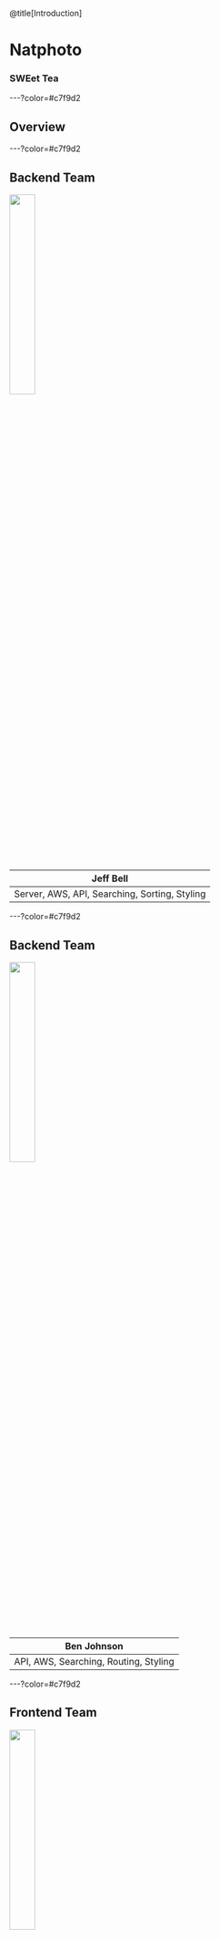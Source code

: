 @title[Introduction]
# Natphoto

### SWEet Tea
---?color=#c7f9d2

## Overview
---?color=#c7f9d2
## Backend Team
<img width = 30% src="./frontend/src/static/photos/jeff.png">

| Jeff Bell |
| -------- |
| Server, AWS, API, Searching, Sorting, Styling |

---?color=#c7f9d2
## Backend Team
<img width = 30% src="./frontend/src/static/photos/ben.png">

| Ben Johnson |
| -------- |
| API, AWS, Searching, Routing, Styling |

---?color=#c7f9d2

## Frontend Team
<img width = 30% src="./frontend/src/static/photos/tony.png">

| Tony DeNapoli |
| -------- |
| Sorting, Filtering, Design, React, Styling |

---?color=#c7f9d2

## Frontend Team
<img width = 30% src="./frontend/src/static/photos/dayanny.png">

| Dayanny Caballero |
| -------- |
| Sorting, Filtering, Design, React, Styling |

---?color=#c7f9d2

## Frontend Team
<img width = 30% src="./frontend/src/static/photos/bri.png">

| Bri Vargas |
| -------- |
| Sorting, Filtering, Design, React, Styling |

---?color=#c7f9d2

# Backend

---

## Backend Tools

- EC2 -- API server
- S3 -- React static hosting
- Route53 -- Nameservers
- RDS -- Database Hosting
- PostgreSQL -- Database
- Docker -- Server container
- tiangolo/uwsgi-nginx-flask/ -- Baseline docker image

---

## The API Server

EC2 instance running docker container
```
FROM tiangolo/uwsgi-nginx-flask:python3.6

RUN pwd

# Copy in the current files
COPY ./requirements.txt /app/requirements.txt

# Install the required files for the app
RUN pip install -r requirements.txt

COPY ./backend /app
```

---

## Building and Running with Docker

Build the docker server
```
docker build -t natphoto -f Dockerfile.web .
```

Run the server as a daemon
```
docker run -d --name natphoto_run --restart=always -p 80:80 -t natphoto
```

---


## Natphoto.me API

---?color=#c7f9d2

| Camera | Photo | Park |
| -------- | -------- | -------- |
| All cameras | All photos | All parks |
| Detail | Detail | Detail |
| By park | By park or camera | By camera |

---?color=#c7f9d2

### Usage Examples

Get a list of all parks that are shot by a particular camera
```
http://api.natphoto.me/parks?camera=<camera name>
```

Get the details for a specific photo
```
http://api.natphoto.me/photos/123
```

Get a list of all photos taken in Yellowstone with the Canon EOS 5D Mark III
```
http://api.natphoto.me/photos?park=Yellowstone%20National%20Park&camera=Canon%20EOS%205D%20Mark%20III
```

---?color=#c7f9d2

## All

Retrieve data from the `api.natphoto.me/all` endpoint in our API.
```
http://api.natphoto.me/all
```

---?color=#c7f9d2
## How we made the frontend
- Create-react-app
- React-router
- React-strap Rows and Cols
- Components
- npm
---?color=#c7f9d2

```bash
├── frontend
│   ├── src
│   │   ├── components
│   │   │   ├── About.js
│   │   │   ├── CameraDetailPage.js
│   │   │   ├── CameraGrid.js
│   │   │   ├── Carousel.js
│   │   │   ...
│   │   └── stylesheets
│   │   │   ├── About.css
│   │   │   ├── CameraDetailPage.css
│   │   │   ├── CameraGrid.css
│   │   │   ├── Carousel.css
│   │   │   ...

```
---?color=#c7f9d2
## Things that went well...
- Meeting bi-weekly requirements |
- Postman |
- Getting feedback from other teams |
- Keeping consistent coding style |
- Breaking down code into components |
- Pair programming |
---?color=#c7f9d2

## Things that didn't go well...
- We could have used more branches |
- Bri's commits :( |
- Could not get multi-select dropdowns for filtering |
- AWS charges |
- Mocha testing |
---?color=#c7f9d2

## What we learned
- React
- Filtering on the frontend
- Fetching
- How to use AWS
- Dockerized server
---?color=#c7f9d2

## Things that puzzle us
- Differences in browsers (Safari, Firefox) |
- More professional styling and features |
---?color=#c7f9d2

### TacoBoutAustin
---?color=#c7f9d2

## Did well
- Taco theme
  - Ratings
  - Loading
  - Logo
- Visually pleasing
- Seperate tabs for searching different models
- Concept
- Filtering
---?color=#c7f9d2

## Could do better
- "Rating of at least"
- Unclear what the user is filtering by
- Inconsistent font sizing across site
---?color=#c7f9d2

## Learned
Grid Cards
PUT IMAGES
---?color=#c7f9d2
## Puzzles us
- Not using fetch to hit API
- XML fetches
---?color=#c7f9d2
## Visualization

---?color=#c7f9d2
### Questions?

<br>
